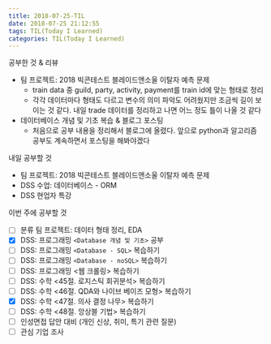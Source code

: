 ```yaml
---
title: 2018-07-25-TIL
date: 2018-07-25 21:12:55
tags: TIL(Today I Learned)
categories: TIL(Today I Learned)
---
```




공부한 것 & 리뷰
- 팀 프로젝트: 2018 빅콘테스트 블레이드앤소울 이탈자 예측 문제
	- train data 중 guild, party, activity, payment를 train id에 맞는 형태로 정리
	- 각각 데이터마다 형태도 다르고 변수의 의미 파악도 어려웠지만 조금씩 길이 보이는 것 같다. 내일 trade 데이터를 정리하고 나면 어느 정도 틀이 나올 것 같다
- 데이터베이스 개념 및 기초 복습 & 블로그 포스팅
	- 처음으로 공부 내용을 정리해서 블로그에 올렸다. 앞으로 python과 알고리즘 공부도 계속하면서 포스팅을 해봐야겠다

내일 공부할 것
  - 팀 프로젝트: 2018 빅콘테스트 블레이드앤소울 이탈자 예측 문제
  - DSS 수업: 데이터베이스 - ORM
  - DSS 현업자 특강

이번 주에 공부할 것
- [ ] 분류 팀 프로젝트: 데이터 형태 정리, EDA
- [x] DSS: 프로그래밍 `<Database 개념 및 기초>` 공부 
- [ ] DSS: 프로그래밍 `<Database - SQL>` 복습하기
- [ ] DSS: 프로그래밍 `<Database - noSQL>` 복습하기
- [ ] DSS: 프로그래밍 <웹 크롤링> 복습하기
- [ ] DSS: 수학 <45절. 로지스틱 회귀분석> 복습하기
- [ ] DSS: 수학 <46절. QDA와 나이브 베이즈 모형> 복습하기
- [x] DSS: 수학 <47절. 의사 결정 나무> 복습하기 
- [ ] DSS: 수학 <48절. 앙상블 기법> 복습하기 
- [ ] 인성면접 답안 대비 (개인 신상, 취미, 특기 관련 질문)
- [ ] 관심 기업 조사